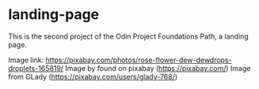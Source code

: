 # landing-page
This is the second project of the Odin Project Foundations Path, a landing page.

Image link: https://pixabay.com/photos/rose-flower-dew-dewdrops-droplets-165819/
Image by found on pixabay (https://pixabay.com/)
Image from GLady (https://pixabay.com/users/glady-768/)